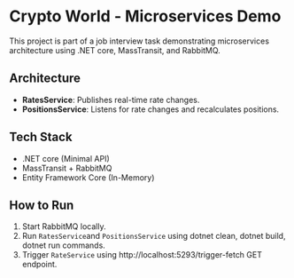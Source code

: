 ﻿# Crypto World - Microservices Demo

This project is part of a job interview task demonstrating microservices architecture using .NET core, MassTransit, and RabbitMQ.

## Architecture

- **RatesService**: Publishes real-time rate changes.
- **PositionsService**: Listens for rate changes and recalculates positions.

## Tech Stack

- .NET core (Minimal API)
- MassTransit + RabbitMQ
- Entity Framework Core (In-Memory)

## How to Run

1. Start RabbitMQ locally.
2. Run `RatesService`and `PositionsService` using dotnet clean, dotnet build, dotnet run commands.
3. Trigger `RateService` using http://localhost:5293/trigger-fetch GET endpoint.
